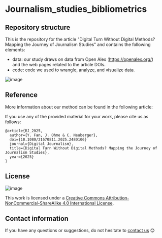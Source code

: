 # Journalism_studies_bibliometrics


## Repository structure
This is the repository for the article "Digital Turn Without Digital Methods? Mapping the Journey of Journalism Studies" and contains the following elements:
 
- data: our study draws on data from Open Alex (https://openalex.org/) and the web pages related to the article DOIs. 
- code: code we used to wrangle, analyze, and visualize data. 

![image](https://github.com/YangliuF95/Journalism_studies_bibliometrics/assets/60612969/26920fee-5005-49d4-b3f5-646f7c04a638)




## Reference

More information about our method can be found in the following article:

If you use any of the provided material for your work, please cite us as follows:

```
@article{BJ_2025,
  author={Y. Fan, J. Ohme & C. Neuberger},
  doi={10.1080/21670811.2025.2480106}
  journal={Digital Journalism},
  title={Digital Turn Without Digital Methods? Mapping the Journey of Journalism Studies},
  year={2025}
}
```

## License
![image](https://user-images.githubusercontent.com/60612969/135886472-567c603e-8001-43e3-a808-f020ba14814d.png)

This work is licensed under a [Creative Commons Attribution-NonCommercial-ShareAlike 4.0 International License](https://creativecommons.org/licenses/by-nc-sa/4.0/). 

## Contact information
If you have any questions or suggestions, do not hesitate to [contact us](mailto:yangliu.fan@weizenbaum-institut.de) 😊
